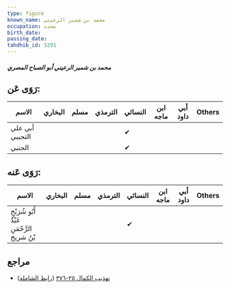 ```yaml
---
type: figure
known_name: محمد بن شمير الرعيني
occupation: محدث
birth_date:
passing_date:
tahdhib_id: 5291
---
```

##### محمد بن شمير الرعيني أبو الصباح المصري

## رَوَى عَن:
| الاسم           | البخاري | مسلم | الترمذي | النسائي | ابن ماجه | أبي داود | Others |
| --------------- | ------- | ---- | ------- | ------- | -------- | -------- | ------ |
| أبي علي التجيبي |         |      |         | ✔       |          |          |        |
| الجنبي          |         |      |         | ✔       |          |          |        |
## رَوَى عَنه:
| الاسم                                       | البخاري | مسلم | الترمذي | النسائي | ابن ماجه | أبي داود | Others |
| ------------------------------------------- | ------- | ---- | ------- | ------- | -------- | -------- | ------ |
| أَبُو شُرَيْحٍ عَبْدُ الرَّحْمَنِ بْنُ شريح |         |      |         | ✔       |          |          |        |
## مراجع
- [تهذيب الكمال ٢٥-٣٧٦](obsidian://open?vault=Tahdhib-al-Kamal&file=Figures/٥٢٩١-محمد%20بن%20شمير%20الرعيني%20أبو%20الصباح%20المصري) ([رابط الشاملة](https://shamela.ws/book/3722/13469))